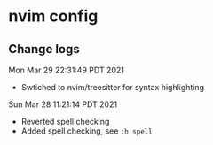 # nvim config

## Change logs
Mon Mar 29 22:31:49 PDT 2021
- Swtiched to nvim/treesitter for syntax highlighting

Sun Mar 28 11:21:14 PDT 2021

- Reverted spell checking
- Added spell checking, see `:h spell`

